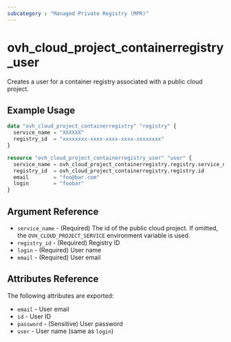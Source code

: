 ```yaml
---
subcategory : "Managed Private Registry (MPR)"
---
```


# ovh_cloud_project_containerregistry_user

Creates a user for a container registry associated with a public cloud project.

## Example Usage

```terraform
data "ovh_cloud_project_containerregistry" "registry" {
  service_name = "XXXXXX"
  registry_id  = "xxxxxxxx-xxxx-xxxx-xxxx-xxxxxxxx"
}

resource "ovh_cloud_project_containerregistry_user" "user" {
  service_name = ovh_cloud_project_containerregistry.registry.service_name
  registry_id  = ovh_cloud_project_containerregistry.registry.id
  email        = "foo@bar.com"
  login        = "foobar"
}
```

## Argument Reference

* `service_name` - (Required) The id of the public cloud project. If omitted, the `OVH_CLOUD_PROJECT_SERVICE` environment variable is used.
* `registry_id` - (Required) Registry ID
* `login` - (Required) User name
* `email` - (Required) User email

## Attributes Reference

The following attributes are exported:

* `email` - User email
* `id` - User ID
* `password` - (Sensitive) User password
* `user` - User name (same as `login`)
